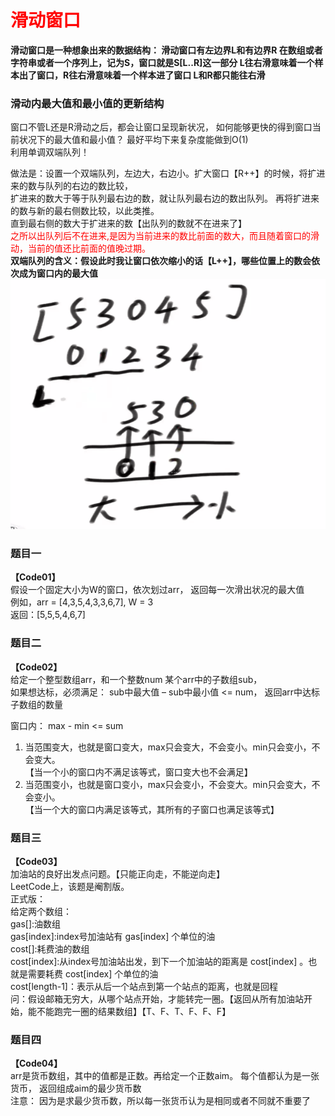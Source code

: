 # <font color="red">**滑动窗口**</font>  

**滑动窗口是一种想象出来的数据结构： 滑动窗口有左边界L和有边界R 在数组或者字符串或者一个序列上，记为S，窗口就是S[L..R]这一部分 L往右滑意味着一个样本出了窗口，R往右滑意味着一个样本进了窗口 L和R都只能往右滑**    



### 滑动内最大值和最小值的更新结构    
窗口不管L还是R滑动之后，都会让窗口呈现新状况， 如何能够更快的得到窗口当前状况下的最大值和最小值？ 最好平均下来复杂度能做到O(1)    
利用单调双端队列！    

做法是：设置一个双端队列，左边大，右边小。扩大窗口【R++】的时候，将扩进来的数与队列的右边的数比较，   
扩进来的数大于等于队列最右边的数，就让队列最右边的数出队列。 再将扩进来的数与新的最右侧数比较，以此类推。    
直到最右侧的数大于扩进来的数【出队列的数就不在进来了】    
<font color='red'>之所以出队列后不在进来,是因为当前进来的数比前面的数大，而且随着窗口的滑动，当前的值还比前面的值晚过期。</font>    
**双端队列的含义：假设此时我让窗口依次缩小的话【L++】，哪些位置上的数会依次成为窗口内的最大值**    
![图解](Code03.png)    



### 题目一  
**【Code01】**  
假设一个固定大小为W的窗口，依次划过arr， 返回每一次滑出状况的最大值   
例如，arr = [4,3,5,4,3,3,6,7], W = 3   
返回：[5,5,5,4,6,7]    



### 题目二  
**【Code02】**  
给定一个整型数组arr，和一个整数num 某个arr中的子数组sub，  
如果想达标，必须满足： sub中最大值 – sub中最小值 <= num， 返回arr中达标子数组的数量    

窗口内： max - min <= sum    
1. 当范围变大，也就是窗口变大，max只会变大，不会变小。min只会变小，不会变大。  
【当一个小的窗口内不满足该等式，窗口变大也不会满足】    
2. 当范围变小，也就是窗口变小，max只会变小，不会变大。min只会变大，不会变小。  
【当一个大的窗口内满足该等式，其所有的子窗口也满足该等式】    



### 题目三  
**【Code03】**    
加油站的良好出发点问题。【只能正向走，不能逆向走】    
LeetCode上，该题是阉割版。    
正式版：     
给定两个数组：    
gas[]:油数组               
gas[index]:index号加油站有 gas[index] 个单位的油    
cost[]:耗费油的数组         
cost[index]:从index号加油站出发，到下一个加油站的距离是 cost[index] 。也就是需要耗费 cost[index] 个单位的油    
cost[length-1]：表示从后一个站点到第一个站点的距离，也就是回程    
问：假设邮箱无穷大，从哪个站点开始，才能转完一圈。【返回从所有加油站开始，能不能跑完一圈的结果数组】【T、F、T、F、F、F】    




### 题目四  
**【Code04】**    
arr是货币数组，其中的值都是正数。再给定一个正数aim。 每个值都认为是一张货币， 返回组成aim的最少货币数   
注意： 因为是求最少货币数，所以每一张货币认为是相同或者不同就不重要了    


